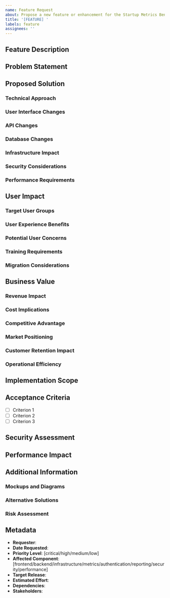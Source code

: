 ```yaml
---
name: Feature Request
about: Propose a new feature or enhancement for the Startup Metrics Benchmarking Platform
title: '[FEATURE] '
labels: feature
assignees: ''
---
```


## Feature Description
<!-- Provide a clear and concise description of the proposed feature, including its primary purpose and target users -->

## Problem Statement
<!-- Describe the specific problem or pain point this feature will solve, including relevant metrics or user feedback -->

## Proposed Solution
### Technical Approach
<!-- Outline the proposed technical implementation approach -->

### User Interface Changes
<!-- Describe any changes required to the user interface -->

### API Changes
<!-- Detail any new or modified API endpoints -->

### Database Changes
<!-- Specify any required database schema or data modifications -->

### Infrastructure Impact
<!-- Describe any changes needed to the infrastructure -->

### Security Considerations
<!-- Outline security implications and required measures -->

### Performance Requirements
<!-- Specify performance criteria and optimization needs -->

## User Impact
### Target User Groups
<!-- Identify the user groups affected by this feature -->

### User Experience Benefits
<!-- Describe how this feature improves user experience -->

### Potential User Concerns
<!-- Address any potential user concerns or challenges -->

### Training Requirements
<!-- Outline any user training or documentation needs -->

### Migration Considerations
<!-- Describe any data or workflow migration requirements -->

## Business Value
### Revenue Impact
<!-- Describe potential revenue implications -->

### Cost Implications
<!-- Outline implementation and maintenance costs -->

### Competitive Advantage
<!-- Explain how this feature enhances competitive position -->

### Market Positioning
<!-- Describe impact on market positioning -->

### Customer Retention Impact
<!-- Explain effect on customer retention -->

### Operational Efficiency
<!-- Describe improvements to operational efficiency -->

## Implementation Scope
<!-- Define the scope of implementation including phases if applicable -->

## Acceptance Criteria
<!-- List specific, testable criteria that must be met for feature completion -->
- [ ] Criterion 1
- [ ] Criterion 2
- [ ] Criterion 3

## Security Assessment
<!-- Document security implications and requirements -->

## Performance Impact
<!-- Detail expected performance impact and requirements -->

## Additional Information
### Mockups and Diagrams
<!-- Attach any relevant mockups, wireframes, or diagrams -->

### Alternative Solutions
<!-- Describe any alternative solutions considered -->

### Risk Assessment
<!-- Outline potential risks and mitigation strategies -->

## Metadata
- **Requester**: 
- **Date Requested**: 
- **Priority Level**: [critical/high/medium/low]
- **Affected Component**: [frontend/backend/infrastructure/metrics/authentication/reporting/security/performance]
- **Target Release**: 
- **Estimated Effort**: 
- **Dependencies**: 
- **Stakeholders**: 

<!--
Please ensure all sections are filled out appropriately. The more detailed the information, the better we can evaluate and implement the feature.

Validation Rules:
1. Feature Description must clearly align with platform goals and specify target users
2. Problem Statement must describe a measurable business or user need
3. Acceptance Criteria must be specific, testable, and include performance/security requirements
-->